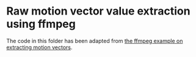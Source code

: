 # Raw motion vector value extraction using ffmpeg

The code in this folder has been adapted from [the ffmpeg example on extracting
motion vectors](http://ffmpeg.org/doxygen/4.1/extract__mvs_8c_source.html).
